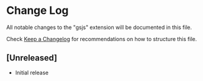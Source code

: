 # Change Log

All notable changes to the "gsjs" extension will be documented in this file.

Check [Keep a Changelog](http://keepachangelog.com/) for recommendations on how to structure this file.

## [Unreleased]

- Initial release
